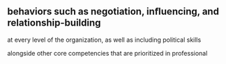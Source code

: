 ## behaviors such as negotiation, inﬂuencing, and relationship-building

at every level of the organization, as well as including political skills

alongside other core competencies that are prioritized in professional
